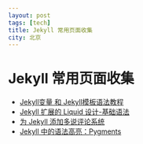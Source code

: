 ```yaml
---
layout: post
tags: [tech]
title: Jekyll 常用页面收集
city: 北京
---
```

Jekyll 常用页面收集
===========

+ [Jekyll变量 和 Jekyll模板语法教程](http://higrid.net/c-art-jeklly_template_data.htm)
+ [Jekyll 扩展的 Liquid 设计-基础语法](http://havee.me/internet/2013-11/jekyll-liquid-designers.html)
+ [为 Jekyll 添加多说评论系统](http://havee.me/internet/2013-07/add-duoshuo-commemt-system-into-jekyll.html)
+ [Jekyll 中的语法高亮：Pygments](http://havee.me/internet/2013-08/support-pygments-in-jekyll.html)
